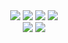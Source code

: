 <div align="center">
	<a href="https://www.gnu.org/gnu/linux-and-gnu.en.html"><img src="https://img.shields.io/badge/OS-GNU/Linux-cdd6f4?style=flat-square&logo=gnu" /></a>
	<a href="https://getfedora.org/"><img src="https://img.shields.io/badge/DISTRO-Fedora-52a2da?style=flat-square&logo=fedora" /></a>
	<a href="https://neovim.io"><img src="https://img.shields.io/badge/EDITOR-Neovim-a6e3a1?style=flat-square&logo=neovim" /></a>
	<a href="https://www.ecma-international.org/publications-and-standards/standards/?order=last-change"><img src="https://img.shields.io/badge/LANG-JavaScript-fedc58?style=flat-square&logo=javascript" /></a>
	<br />
	<a href="https://github.com/nijatibrahimov"><img src="https://img.shields.io/github/followers/nijatibrahimov?color=cdd6f4&label=GITHUB&style=flat-square&logo=github" /></a>
	<a href="mailto:ibrahimovoffial@gmail.com"><img src="https://img.shields.io/badge/EMAIL-ibrahimovofficial@gmail.com-b4befe?style=flat-square&logo=gmail" /></a>
</div>
